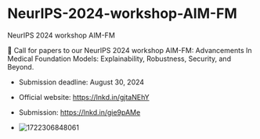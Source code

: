# NeurIPS-2024-workshop-AIM-FM
NeurIPS 2024 workshop AIM-FM

👋 Call for papers to our NeurIPS 2024 workshop AIM-FM: Advancements In Medical Foundation Models: Explainability, Robustness, Security, and Beyond. 
- Submission deadline: August 30, 2024
- Official website: https://lnkd.in/gjtaNEhY
- Submission: https://lnkd.in/gie9pAMe

- ![1722306848061](https://github.com/user-attachments/assets/565c2573-59ce-44fb-ac80-2667b352a0b8)
